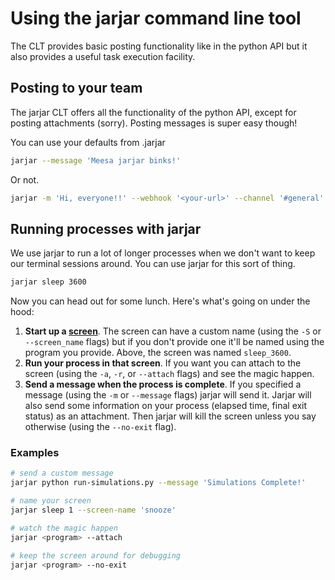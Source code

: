 # Using the jarjar command line tool

The CLT provides basic posting functionality like in the python API but it also provides a useful task execution facility.

## Posting to your team

The jarjar CLT offers all the functionality of the python API, except for posting attachments (sorry). Posting messages is super easy though!


You can use your defaults from .jarjar
```sh
jarjar --message 'Meesa jarjar binks!'
```

Or not.

```sh
jarjar -m 'Hi, everyone!!' --webhook '<your-url>' --channel '#general'
```

## Running processes with jarjar

We use jarjar to run a lot of longer processes when we don't want to keep our terminal sessions around. You can use jarjar for this sort of thing.

```sh
jarjar sleep 3600
```

Now you can head out for some lunch. Here's what's going on under the hood:

1. **Start up a [screen](https://www.gnu.org/software/screen/)**. The screen can have a custom name (using the `-S` or  `--screen_name` flags) but if you don't provide one it'll be named using the program you provide. Above, the screen was named `sleep_3600`.
2. **Run your process in that screen**. If you want you can attach to the screen (using the `-a`, `-r`, or  `--attach` flags) and see the magic happen.
3. **Send a message when the process is complete**. If you specified a message (using the `-m` or  `--message` flags) jarjar will send it. Jarjar will also send some information on your process (elapsed time, final exit status) as an attachment. Then jarjar will kill the screen unless you say otherwise (using the `--no-exit` flag).

### Examples

```sh
# send a custom message
jarjar python run-simulations.py --message 'Simulations Complete!'

# name your screen
jarjar sleep 1 --screen-name 'snooze'

# watch the magic happen
jarjar <program> --attach

# keep the screen around for debugging
jarjar <program> --no-exit
```